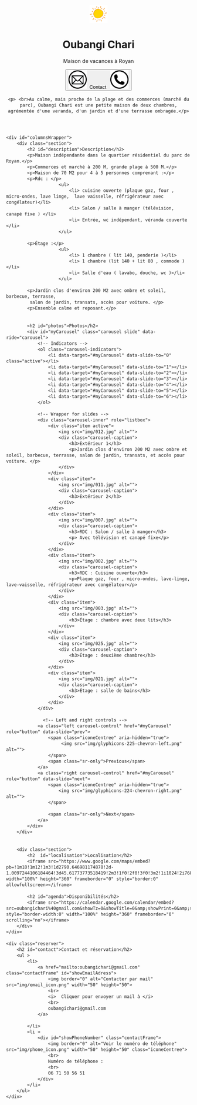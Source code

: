 <html>

<head>
	<meta http-equiv="content-type" content="text/html; charset=UTF-8">
	<title>Oubangi Chari - Royan</title>
	<meta charset="utf-8">
	<meta name="viewport" content="width=device-width, initial-scale=1">
	<meta name="author" content="Oubangichari">
	<meta name="description" content="Page de présentation d'Oubangichari, maison de vacances à Royan">
	<link rel="icon" href="img/sun.png">
	<meta name="keywords" content="Oubangichari, location, Royan">
	<link rel="stylesheet" href="css/bootstrap-3.3.7.min.css">
	<link rel="stylesheet" href="css/oubangichari.css">
	<script src="js/jquery-3.1.1.min.js"></script>
	<script src="js/bootstrap-3.3.7.min.js"></script>
</head>


<body>

<script type="text/javascript">
	$(document).ready(function(){
		$('#myCarousel').carousel({
		    interval: false
		}); 
	});
</script>


<header >
	<img class="center" src="img/accueil.jpg" alt="" style="width: 10%; height: 10%">
	<h1>Oubangi Chari</h1>
	<p>Maison de vacances à Royan</p>
	<a href="#contact"  >
		<button id="contactHome"> 
			<img border="0" alt="" src="img/email_icon.png" width="50" height="50">&nbsp; Contact &nbsp;
			<img border="0" alt="" src="img/phone_icon.png" width="50" height="50">
		</button>
	</a>

	<p> <br>Au calme, mais proche de la plage et des commerces (marché du parc), Oubangi Chari est une petite maison de deux chambres, agrémentée d'une veranda, d'un jardin et d'une terrasse ombragée.</p>
</header>


<div class="contenu">

	<div id="columnsWrapper">
		<div class="section">
			<h2 id="description">Description</h2>
			<p>Maison indépendante dans le quartier résidentiel du parc de Royan.</p>
			<p>Commerces et marché à 200 M, grande plage à 500 M.</p>
			<p>Maison de 70 M2 pour 4 à 5 personnes comprenant :</p>
			<p>Rdc : </p> 
						<ul> 
							<li> cuisine ouverte (plaque gaz, four , micro-ondes, lave linge,  lave vaisselle, réfrigérateur avec congélateur)</li> 
							<li> Salon / salle à manger (télévision, canapé fixe ) </li> 
							<li> Entrée, wc indépendant, véranda couverte </li> 
						</ul>   
			
			<p>Étage :</p>
						<ul> 
							<li> 1 chambre ( lit 140, penderie )</li> 
							<li> 1 chambre (lit 140 + lit 80 , commode )</li> 
							<li> Salle d'eau ( lavabo, douche, wc )</li> 
						</ul>
			
			<p>Jardin clos d'environ 200 M2 avec ombre et soleil, barbecue, terrasse,
			 salon de jardin, transats, accès pour voiture. </p>
			<p>Ensemble calme et reposant.</p>           

			      
			<h2 id="photos">Photos</h2>
			<div id="myCarousel" class="carousel slide" data-ride="carousel">
				<!-- Indicators -->
				<ol class="carousel-indicators">
					<li data-target="#myCarousel" data-slide-to="0" class="active"></li>
					<li data-target="#myCarousel" data-slide-to="1"></li>
					<li data-target="#myCarousel" data-slide-to="2"></li>
					<li data-target="#myCarousel" data-slide-to="3"></li>
					<li data-target="#myCarousel" data-slide-to="4"></li>
					<li data-target="#myCarousel" data-slide-to="5"></li>
					<li data-target="#myCarousel" data-slide-to="6"></li>					
				</ol>

			 	<!-- Wrapper for slides -->
			 	<div class="carousel-inner" role="listbox">
					<div class="item active">
						<img src="img/012.jpg" alt="">
						<div class="carousel-caption">
							<h3>Extérieur 1</h3>
							<p>Jardin clos d'environ 200 M2 avec ombre et soleil, barbecue, terrasse, salon de jardin, transats, et accès pour voiture. </p>
						</div>
					</div>
					<div class="item">
						<img src="img/011.jpg" alt="">
						<div class="carousel-caption">
							<h3>Extérieur 2</h3>
						</div>
					</div>
					<div class="item">
						<img src="img/007.jpg" alt="">
						<div class="carousel-caption">
							<h3>RDC : Salon / salle à manger</h3>
							<p> Avec télévision et canapé fixe</p>
						</div>
					</div>
					<div class="item">
						<img src="img/002.jpg" alt="">
						<div class="carousel-caption">
							<h3>RDC : Cuisine ouverte</h3>
							<p>Plaque gaz, four , micro-ondes, lave-linge, lave-vaisselle, réfrigérateur avec congélateur</p>
						</div>
					</div>
					<div class="item">
						<img src="img/003.jpg" alt="">
						<div class="carousel-caption">
							<h3>Étage : chambre avec deux lits</h3>
						</div>
					</div>
					<div class="item">
						<img src="img/025.jpg" alt="">
						<div class="carousel-caption">
							<h3>Étage : deuxième chambre</h3>
						</div>
					</div>
					<div class="item">
						<img src="img/021.jpg" alt="">
						<div class="carousel-caption">
							<h3>Étage : salle de bains</h3>
						</div>
					</div>
				</div>

				  <!-- Left and right controls -->
				<a class="left carousel-control" href="#myCarousel" role="button" data-slide="prev">
					<span class="iconeCentree" aria-hidden="true">
						 <img src="img/glyphicons-225-chevron-left.png" alt="">
					</span>
					<span class="sr-only">Previous</span>
				</a>
				<a class="right carousel-control" href="#myCarousel" role="button" data-slide="next">
					<span class="iconeCentree" aria-hidden="true">
						<img src="img/glyphicons-224-chevron-right.png" alt="">
					</span>

					<span class="sr-only">Next</span>
				</a>
			</div>
		</div>


		<div class="section">
			<h2  id="localisation">Localisation</h2>
			<iframe src="https://www.google.com/maps/embed?pb=!1m18!1m12!1m3!1d2790.646981174878!2d-1.0097244106184464!3d45.61773773518419!2m3!1f0!2f0!3f0!3m2!1i1024!2i768!4f13.1!3m3!1m2!1s0x48017673794cf55f%3A0x50df63eaef416d6b!2sAll%C3%A9e+des+Marronniers%2C+17200+Royan!5e0!3m2!1sfr!2sfr!4v1488452295728" width="100%" height="360" frameborder="0" style="border:0" allowfullscreen></iframe>

			<h2 id="agenda">Disponibilités</h2>
			<iframe src="https://calendar.google.com/calendar/embed?src=oubangichari%40gmail.com&showTz=0&showTitle=0&amp;showPrint=0&amp;showTabs=0&amp;showCalendars=0&amp;height=300&amp;wkst=7&amp;bgcolor=%23FFFFFF&amp;ctz=Europe%2FParis" style="border-width:0" width="100%" height="360" frameborder="0" scrolling="no"></iframe>
		</div>
	</div>

	<div class="reserver">
		<h2 id="contact">Contact et réservation</h2>
		<ul >
			<li>
				<a href="mailto:oubangichari@gmail.com" class="contactFrame" id="showEmailAdress"> 
					<img border="0" alt="Contacter par mail" src="img/email_icon.png" width="50" height="50">
					<br>
					<i>  Cliquer pour envoyer un mail à </i>
					<br>
					oubangichari@gmail.com
				</a>
				
			</li>
			<li >
				<div id="showPhoneNumber" class="contactFrame">
					<img border="0" alt="Voir le numéro de téléphone" src="img/phone_icon.png" width="50" height="50" class="iconeCentree">
					<br>
					Numéro de téléphone :
					<br>
					06 71 50 56 51
				</div>
			</li>
		</ul>
	</div>
</div>


</body>

</html>





